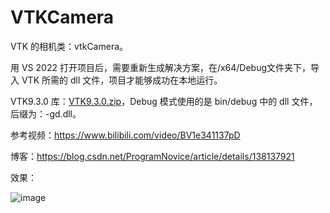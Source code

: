 # VTKCamera

VTK 的相机类：vtkCamera。

用 VS 2022 打开项目后，需要重新生成解决方案，在/x64/Debug文件夹下，导入 VTK 所需的 dll 文件，项目才能够成功在本地运行。

VTK9.3.0 库：[VTK9.3.0.zip](https://download.csdn.net/download/ProgramNovice/89275169)，Debug 模式使用的是 bin/debug 中的 dll 文件，后缀为：-gd.dll。

参考视频：https://www.bilibili.com/video/BV1e341137pD

博客：https://blog.csdn.net/ProgramNovice/article/details/138137921

效果：

![image](https://github.com/UestcXiye/VTKCamera/assets/58623498/c329372d-535e-451e-b419-5bcd29d5f01e)
